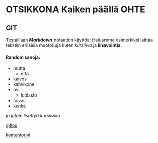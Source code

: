 # OTSIKKONA Kaiken päällä OHTE

## GIT

Testaillaan _**Markdown**_ notaation käyttöä: 
Haluamme esimerkiksi laittaa tekstiin erilaisia muotoiluja kuten
*kursiivia* ja **lihavointia**.

#### Random sanoja:
* mutta
  * että
* kaivos
* kahvikone
* ovi
  * luolasto
* taivas
* kenkä

*ja jotain lisättyä kursiivilla*

[gitlog](https://github.com/KilpiV/ot-harjoitustyo/blob/master/laskarit/viikko1/gitlog.txt)

[komentorivi](https://github.com/KilpiV/ot-harjoitustyo/blob/master/laskarit/viikko1/komentorivi.txt)
